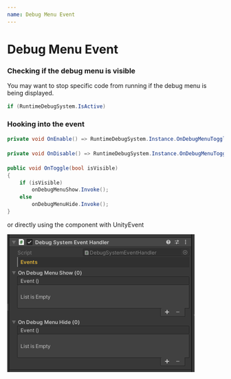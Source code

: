 ```yaml
---
name: Debug Menu Event
---
```


# Debug Menu Event

### Checking if the debug menu is visible

You may want to stop specific code from running if the debug menu is being displayed.

```csharp
if (RuntimeDebugSystem.IsActive)
```

### Hooking into the event
```csharp
private void OnEnable() => RuntimeDebugSystem.Instance.OnDebugMenuToggleEvent += OnToggle;

private void OnDisable() => RuntimeDebugSystem.Instance.OnDebugMenuToggleEvent -= OnToggle;

public void OnToggle(bool isVisible)
{
    if (isVisible)
        onDebugMenuShow.Invoke();
    else
        onDebugMenuHide.Invoke();
}
```

or directly using the component with UnityEvent

![](../images/2020-12-02-18-03-37.png)